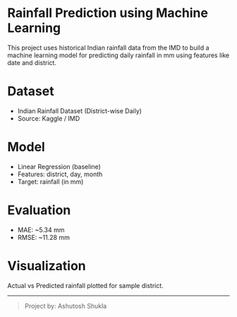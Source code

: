 # Rainfall Prediction using Machine Learning

This project uses historical Indian rainfall data from the IMD to build a machine learning model for predicting daily rainfall in mm using features like date and district.

# Dataset
- Indian Rainfall Dataset (District-wise Daily)
- Source: Kaggle / IMD

# Model
- Linear Regression (baseline)
- Features: district, day, month
- Target: rainfall (in mm)

# Evaluation
- MAE: ~5.34 mm
- RMSE: ~11.28 mm

# Visualization
Actual vs Predicted rainfall plotted for sample district.

---

> Project by: Ashutosh Shukla
